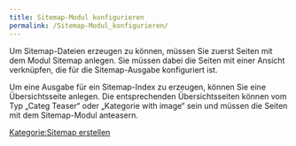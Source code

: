 ```yaml
---
title: Sitemap-Modul konfigurieren
permalink: /Sitemap-Modul_konfigurieren/
---
```


Um Sitemap-Dateien erzeugen zu können, müssen Sie zuerst Seiten mit dem Modul Sitemap anlegen. Sie müssen dabei die Seiten mit einer Ansicht verknüpfen, die für die Sitemap-Ausgabe konfiguriert ist.

Um eine Ausgabe für ein Sitemap-Index zu erzeugen, können Sie eine Übersichtsseite anlegen. Die entsprechenden Übersichtsseiten können vom Typ „Categ Teaser“ oder „Kategorie with image“ sein und müssen die Seiten mit dem Sitemap-Modul anteasern.

[Kategorie:Sitemap erstellen](Kategorie:Sitemap_erstellen )